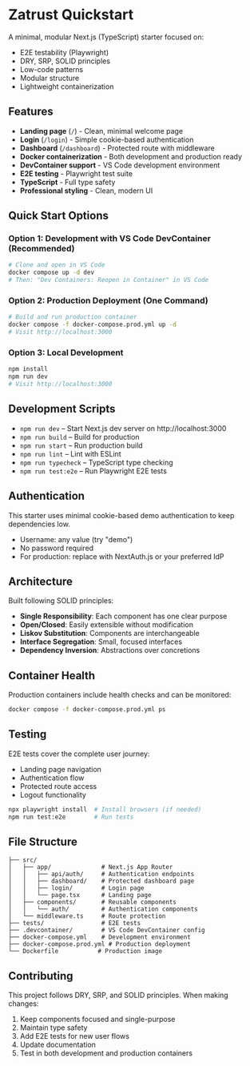 # Zatrust Quickstart

A minimal, modular Next.js (TypeScript) starter focused on:

- E2E testability (Playwright)
- DRY, SRP, SOLID principles
- Low-code patterns
- Modular structure
- Lightweight containerization

## Features

- **Landing page** (`/`) - Clean, minimal welcome page
- **Login** (`/login`) - Simple cookie-based authentication
- **Dashboard** (`/dashboard`) - Protected route with middleware
- **Docker containerization** - Both development and production ready
- **DevContainer support** - VS Code development environment
- **E2E testing** - Playwright test suite
- **TypeScript** - Full type safety
- **Professional styling** - Clean, modern UI

## Quick Start Options

### Option 1: Development with VS Code DevContainer (Recommended)
```bash
# Clone and open in VS Code
docker compose up -d dev
# Then: "Dev Containers: Reopen in Container" in VS Code
```

### Option 2: Production Deployment (One Command)
```bash
# Build and run production container
docker compose -f docker-compose.prod.yml up -d
# Visit http://localhost:3000
```

### Option 3: Local Development
```bash
npm install
npm run dev
# Visit http://localhost:3000
```

## Development Scripts

- `npm run dev` – Start Next.js dev server on http://localhost:3000
- `npm run build` – Build for production
- `npm run start` – Run production build
- `npm run lint` – Lint with ESLint
- `npm run typecheck` – TypeScript type checking
- `npm run test:e2e` – Run Playwright E2E tests

## Authentication

This starter uses minimal cookie-based demo authentication to keep dependencies low. 
- Username: any value (try "demo")
- No password required
- For production: replace with NextAuth.js or your preferred IdP

## Architecture

Built following SOLID principles:
- **Single Responsibility**: Each component has one clear purpose
- **Open/Closed**: Easily extensible without modification
- **Liskov Substitution**: Components are interchangeable
- **Interface Segregation**: Small, focused interfaces
- **Dependency Inversion**: Abstractions over concretions

## Container Health

Production containers include health checks and can be monitored:
```bash
docker compose -f docker-compose.prod.yml ps
```

## Testing

E2E tests cover the complete user journey:
- Landing page navigation
- Authentication flow
- Protected route access
- Logout functionality

```bash
npx playwright install  # Install browsers (if needed)
npm run test:e2e        # Run tests
```

## File Structure

```
├── src/
│   ├── app/              # Next.js App Router
│   │   ├── api/auth/     # Authentication endpoints
│   │   ├── dashboard/    # Protected dashboard page
│   │   ├── login/        # Login page
│   │   └── page.tsx      # Landing page
│   ├── components/       # Reusable components
│   │   └── auth/         # Authentication components
│   └── middleware.ts     # Route protection
├── tests/                # E2E tests
├── .devcontainer/        # VS Code DevContainer config
├── docker-compose.yml    # Development environment
├── docker-compose.prod.yml # Production deployment
└── Dockerfile           # Production image
```

## Contributing

This project follows DRY, SRP, and SOLID principles. When making changes:
1. Keep components focused and single-purpose
2. Maintain type safety
3. Add E2E tests for new user flows
4. Update documentation
5. Test in both development and production containers
